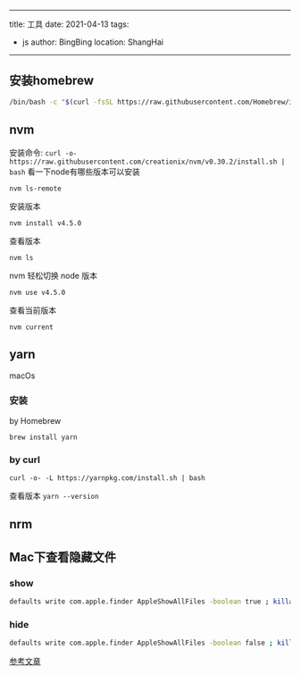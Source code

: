 <!--
 * @Description: description
 * @Version: 1.0
 * @Author: huabingtao
 * @Date: 2021-04-13 13:48:47
 * @LastEditors: huabingtao
 * @LastEditTime: 2021-04-13 17:36:47
 * @FilePath: /hbtblog/docs/_posts/utils.md
-->
---
title: 工具
date: 2021-04-13
tags:
  - js
author: BingBing
location: ShangHai
---

## 安装homebrew

```sh
/bin/bash -c "$(curl -fsSL https://raw.githubusercontent.com/Homebrew/install/HEAD/install.sh)"
```

## nvm
安装命令: `curl -o- https://raw.githubusercontent.com/creationix/nvm/v0.30.2/install.sh | bash`
看一下node有哪些版本可以安装
```
nvm ls-remote
```
安装版本 
```
nvm install v4.5.0
```
查看版本
```
nvm ls
```

nvm 轻松切换 node 版本
```
nvm use v4.5.0
```
查看当前版本
```
nvm current
```

## yarn
macOs
### 安装
by Homebrew
```
brew install yarn
```
### by curl
```
curl -o- -L https://yarnpkg.com/install.sh | bash
```
查看版本 `yarn --version`
## nrm

## Mac下查看隐藏文件

### show

```sh
defaults write com.apple.finder AppleShowAllFiles -boolean true ; killall Finder
```

### hide

```sh
defaults write com.apple.finder AppleShowAllFiles -boolean false ; killall Finder
```
[参考文章](https://www.zhihu.com/question/24635640/answer/127004307)
